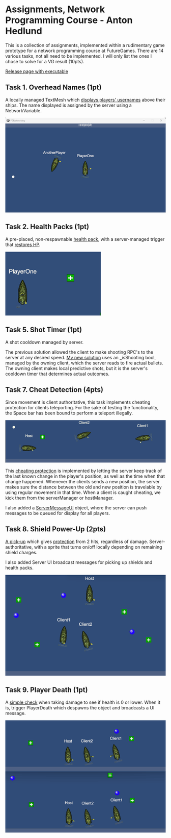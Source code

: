 # Assignments, Network Programming Course - Anton Hedlund
This is a collection of assignments, implemented within a rudimentary game prototype for a network programming course at FutureGames. There are 14 various tasks, not all need to be implemented. I will only list the ones I chose to solve for a VG result (10pts).

[Release page with executable](https://github.com/AntonHedlundFG/FGNetworking/releases/tag/1.0.0)

## Task 1. Overhead Names (1pt)
A locally managed TextMesh which [displays players' usernames](Assets/Scripts/Player/UserNameDisplay.cs) above their ships. The name displayed is assigned by the server using a NetworkVariable<FixedString64Bytes>.

![OverheadNames](Pics/OverheadNames.png)

## Task 2. Health Packs (1pt)
A pre-placed, non-respawnable [health pack](Assets/Scripts/Mines/HealthPack.cs), with a server-managed trigger that [restores HP](Assets/Scripts/Player/Health.cs#L53-L63). 

![Health Packs](Pics/HealthPack.gif)

## Task 5. Shot Timer (1pt)
A shot cooldown managed by server. 

The previous solution allowed the client to make shooting RPC's to the server at any desired speed. [My new solution](Assets/Scripts/Player/FiringAction.cs) uses an _isShooting bool, managed by the owning client, which the server reads to fire actual bullets. The owning client makes local predictive shots, but it is the server's cooldown timer that determines actual outcomes.

## Task 7. Cheat Detection (4pts)
Since movement is client authoritative, this task implements cheating protection for clients teleporting. For the sake of testing the functionality, the Space bar has been bound to perform a teleport illegally.

![Cheating Protection](Pics/TeleportCheatProtection.gif)

This [cheating protection](Assets/Scripts/Player/PlayerController.cs#L115-L148) is implemented by letting the server keep track of the last known change in the player's position, as well as the time when that change happened. Whenever the clients sends a new position, the server makes sure the distance between the old and new position is travelable by using regular movement in that time. When a client is caught cheating, we kick them from the serverManager or hostManager.

I also added a [ServerMessageUI](Assets/Scripts/UI/ServerMessageUI.cs) object, where the server can push messages to be queued for display for all players. 

## Task 8. Shield Power-Up (2pts)
[A pick-up](Assets/Scripts/Mines/ShieldPack.cs) which gives [protection](Assets/Scripts/Player/Health.cs#L26-L31) from 2 hits, regardless of damage. Server-authoritative, with a sprite that turns on/off locally depending on remaining shield charges.

I also added Server UI broadcast messages for picking up shields and health packs.

![Shield Packs](Pics/ShieldPack.gif)

## Task 9. Player Death (1pt)
A [simple check](Assets/Scripts/Player/Health.cs#L36-L50) when taking damage to see if health is 0 or lower. When it is, trigger PlayerDeath which despawns the object and broadcasts a UI message.

![Player Death](Pics/ClientDeath.gif)
